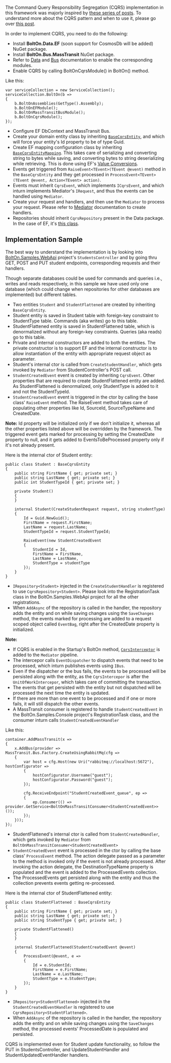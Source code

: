 The Command Query Responsibility Segregation (CQRS) implementation in this framework was majorly inspired by [these series of posts](https://jimmybogard.com/life-beyond-transactions-implementation-primer/). To understand more about the CQRS pattern and when to use it, please go over [this post](https://martinfowler.com/bliki/CQRS.html).

In order to implement CQRS, you need to do the following:

* Install **BoltOn.Data.EF** (soon support for CosmosDb will be added) NuGet package.
* Install **BoltOn.Bus.MassTransit** NuGet package.
* Refer to [Data](../data) and [Bus](../bus) documentation to enable the corresponding modules.
* Enable CQRS by calling BoltOnCqrsModule() in BoltOn() method.

Like this:

    var serviceCollection = new ServiceCollection();
    serviceCollection.BoltOn(b =>
    {
        b.BoltOnAssemblies(GetType().Assembly);
        b.BoltOnEFModule();
        b.BoltOnMassTransitBusModule();
        b.BoltOnCqrsModule();
    });

* Configure EF DbContext and MassTransit Bus.
* Create your domain entity class by inheriting [`BaseCqrsEntity`](https://github.com/gokulm/BoltOn/blob/master/src/BoltOn/Cqrs/BaseCqrsEntity.cs), and which will force your entity's Id property to be of type Guid. 
* Create EF mapping configuration class by inheriting [`BaseCqrsEntityMapping`](https://github.com/gokulm/BoltOn/blob/master/src/BoltOn.Data.EF/BaseCqrsEntityMapping.cs). This takes care of serializing and converting string to bytes while saving, and converting bytes to string deserializing while retrieving. This is done using EF's [Value Conversions](https://docs.microsoft.com/en-us/ef/core/modeling/value-conversions).
* Events get triggered from `RaiseEvent<TEvent>(TEvent @event)` method in the `BaseCqrsEntity` and they get processed in `ProcessEvent<TEvent>(TEvent @event, Action<TEvent> action)`.
* Events must inherit `CqrsEvent`, which implements `ICqrsEvent`, and which inturn implements Mediator's `IRequest`, and thus the events can be handled using `Mediator`.
* Create your request and handlers, and then use the `Mediator` to process your request. Please refer to [Mediator](../mediator) documentation to create handlers.
* Repositories should inherit `CqrsRepository` present in the Data package. In the case of EF, it's [this class](https://github.com/gokulm/BoltOn/blob/master/src/BoltOn.Data.EF/CqrsRepository.cs).

Implementation Sample
---------------------
The best way to understand the implementation is by looking into [BoltOn.Samples.WebApi](https://github.com/gokulm/BoltOn/tree/master/samples/BoltOn.Samples.WebApi) project's `StudentsController` and by going thru GET, POST and PUT student endpoints, corresponding requests and their handlers. 

Though separate databases could be used for commands and queries i.e., writes and reads respectively, in this sample we have used only one database (which could change when repositories for other databases are implemented) but different tables. 

* Two entities `Student` and `StudentFlattened` are created by inheriting `BaseCqrsEntity`. 
* Student entity is saved in Student table with foreign-key constraint to StudentType table. Commands (aka writes) go to this table.
* StudentFlattened entity is saved in StudentFlattened table, which is denormalized without any foreign-key constraints. Queries (aka reads) go to this table.
* Private and internal constructors are added to both the entities. The private constructor is to support EF and the internal constructor is to allow instantiation of the entity with appropriate request object as parameter.
* Student's internal ctor is called from `CreateStudentHandler`, which gets invoked by `Mediator` from StudentController's POST call.
* `StudentCreatedEvent` event is created by inheriting `CqrsEvent`.  Other properties that are required to create StudentFlattened entity are added. As StudentFlattened is denormalized, only StudentType is added to it and not the StudentTypeId.
* `StudentCreatedEvent` event is triggered in the ctor by calling the base class' `RaiseEvent` method. The RaiseEvent method takes care of populating other properties like Id, SourceId, SourceTypeName and CreatedDate. 

**Note:** Id property will be initialized only if we don't initialize it, whereas all the other properties listed above will be overridden by the framework. The triggered event gets marked for processing by setting the CreatedDate property to null, and it gets added to EventsToBeProcessed property only if it's not already present. 

Here is the internal ctor of Student entity:

    public class Student : BaseCqrsEntity
	{
		public string FirstName { get; private set; }
		public string LastName { get; private set; }
		public int StudentTypeId { get; private set; }

		private Student()
		{
		}

		internal Student(CreateStudentRequest request, string studentType)
		{
			Id = Guid.NewGuid();
			FirstName = request.FirstName;
			LastName = request.LastName;
			StudentTypeId = request.StudentTypeId;

			RaiseEvent(new StudentCreatedEvent
			{
				StudentId = Id,
				FirstName = FirstName,
				LastName = LastName,
				StudentType = studentType
			});
		}
	}

* `IRepository<Student>` injected in the `CreateStudentHandler` is registered to use `CqrsRepository<Student>`. Please look into the RegistrationTask class in the BoltOn.Samples.WebApi project for all the other registrations.
* When `AddAsync` of the repository is called in the handler, the repository adds the entity and on while saving changes using the `SaveChanges` method, the events marked for processing are added to a request scoped object called `EventBag`, right after the CreatedDate property is initialized.

**Note:** 

* If CQRS is enabled in the Startup's BoltOn method, [`CqrsInterceptor`](https://github.com/gokulm/BoltOn/blob/master/src/BoltOn/Cqrs/CqrsInterceptor.cs) is added to the `Mediator` pipeline. 
* The intercepor calls `EventDispatcher` to dispatch events that need to be processed, which inturn publishes events using `IBus`. 
* Even if the dispatcher or the bus fails, the events to be processed will be persisted along with the entity, as the `CqrsIntercepor` is after the `UnitOfWorkIntercepor`, which takes care of committing the transaction. 
* The events that get persisted with the entity but not dispatched will be processed the next time the entity is updated. 
* If there are more than one event to be processed and if one or more fails, it will still dispatch the other events. 
* A MassTransit consumer is registered to handle `StudentCreatedEvent` in the BoltOn.Samples.Console project's RegistrationTask class, and the consumer inturn calls `StudentCreatedEventHandler` 

Like this:

    container.AddMassTransit(x =>
    {
        x.AddBus(provider => MassTransit.Bus.Factory.CreateUsingRabbitMq(cfg =>
        {
            var host = cfg.Host(new Uri("rabbitmq://localhost:5672"), hostConfigurator =>
            {
                hostConfigurator.Username("guest");
                hostConfigurator.Password("guest");
            });

            cfg.ReceiveEndpoint("StudentCreatedEvent_queue", ep =>
            {
                ep.Consumer(() => provider.GetService<BoltOnMassTransitConsumer<StudentCreatedEvent>>());
            });
        }));
    });

* StudentFlattened's internal ctor is called from `StudentCreatedHandler`, which gets invoked by `Mediator` from `BoltOnMassTransitConsumer<StudentCreatedEvent>`
* `StudentCreatedEvent` event is processed in the ctor by calling the base class' `ProcessEvent` method. The action delegate passed as a parameter to the method is invoked only if the event is not already processed. After invoking the action delegate, the DestinationTypeName property is populated and the event is added to the ProcessedEvents collection. 
* The ProcessedEvents get persisted along with the entity and thus the collection prevents events getting re-processed. 

Here is the internal ctor of StudentFlattened entity:

    public class StudentFlattened : BaseCqrsEntity
    {
        public string FirstName { get; private set; }
        public string LastName { get; private set; }
		public string StudentType { get; private set; }

		private StudentFlattened()
        {
        }

        internal StudentFlattened(StudentCreatedEvent @event)
        {
            ProcessEvent(@event, e =>
            {
                Id = e.StudentId;
                FirstName = e.FirstName;
                LastName = e.LastName;
				StudentType = e.StudentType;
            });
        }
	}

* `IRepository<StudentFlattened>` injected in the `StudentCreatedEventHandler` is registered to use `CqrsRepository<StudentFlattened>`. 
* When `AddAsync` of the repository is called in the handler, the repository adds the entity and on while saving changes using the `SaveChanges` method, the processed events' ProcessedDate is populated and persisted.

CQRS is implemented even for Student update functionality, so follow the PUT in StudentsController, and UpdateStudentHandler and StudentUpdatedEventHandler handlers.